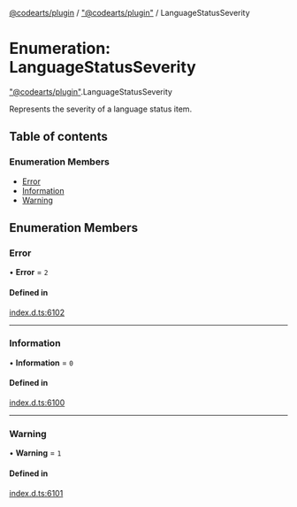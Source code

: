 [@codearts/plugin](../README.md) / ["@codearts/plugin"](../modules/_codearts_plugin_.md) / LanguageStatusSeverity

# Enumeration: LanguageStatusSeverity

["@codearts/plugin"](../modules/_codearts_plugin_.md).LanguageStatusSeverity

Represents the severity of a language status item.

## Table of contents

### Enumeration Members

- [Error](codearts_plugin_.LanguageStatusSeverity.md#error)
- [Information](codearts_plugin_.LanguageStatusSeverity.md#information)
- [Warning](codearts_plugin_.LanguageStatusSeverity.md#warning)

## Enumeration Members

### Error

• **Error** = ``2``

#### Defined in

[index.d.ts:6102](https://github.com/huaweicloud/cloudide-plugin-api/blob/03b481c/index.d.ts#L6102)

___

### Information

• **Information** = ``0``

#### Defined in

[index.d.ts:6100](https://github.com/huaweicloud/cloudide-plugin-api/blob/03b481c/index.d.ts#L6100)

___

### Warning

• **Warning** = ``1``

#### Defined in

[index.d.ts:6101](https://github.com/huaweicloud/cloudide-plugin-api/blob/03b481c/index.d.ts#L6101)
